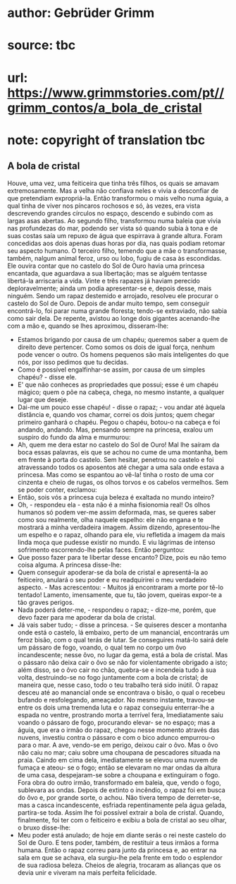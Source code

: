 # author: Gebrüder Grimm
# source: tbc
# url: https://www.grimmstories.com/pt//grimm_contos/a_bola_de_cristal
# note: copyright of translation tbc

## A bola de cristal 

Houve, uma vez, uma feiticeira que tinha três filhos, os quais se amavam
extremosamente. Mas a velha não confiava neles e vivia a desconfiar de
que pretendiam expropriá-la. Então transformou o mais velho numa águia,
a qual tinha de viver nos píncaros rochosos e só, às vezes, era vista
descrevendo grandes círculos no espaço, descendo e subindo com as largas
asas abertas.
Ao segundo filho, transformou numa baleia que vivia nas profundezas do
mar, podendo ser vista só quando subia à tona e de suas costas saía um
repuxo de água que espirrava à grande altura. Foram concedidas aos dois
apenas duas horas por dia, nas quais podiam retomar seu aspecto humano.
O terceiro filho, temendo que a mãe o transformasse, também, nalgum
animal feroz, urso ou lobo, fugiu de casa às escondidas.
Ele ouvira contar que no castelo do Sol de Ouro havia uma princesa
encantada, que aguardava a sua libertação; mas se alguém tentasse
libertá-la arriscaria a vida. Vinte e três rapazes já haviam perecido
deploravelmente; ainda um podia apresentar-se e, depois desse, mais
ninguém.
Sendo um rapaz destemido e arrojado, resolveu ele procurar o castelo do
Sol de Ouro. Depois de andar muito tempo, sem conseguir encontrá-lo, foi
parar numa grande floresta; tendo-se extraviado, não sabia como sair
dela. De repente, avistou ao longe dois gigantes acenando-lhe com a mão
e, quando se lhes aproximou, disseram-lhe:
- Estamos brigando por causa de um chapéu; queremos saber a quem de
direito deve pertencer. Como somos os dois de igual força, nenhum pode
vencer o outro. Os homens pequenos são mais inteligentes do que nós, por
isso pedimos que tu decidas.
- Como é possível engalfinhar-se assim, por causa de um simples
chapéu? - disse ele.
- E' que não conheces as propriedades que possui; esse é um chapéu
mágico; quem o põe na cabeça, chega, no mesmo instante, a qualquer lugar
que deseje.
- Dai-me um pouco esse chapéu! - disse o rapaz; - vou andar até àquela
distância e, quando vos chamar, correi os dois juntos; quem chegar
primeiro ganhará o chapéu.
Pegou o chapéu, botou-o na cabeça e foi andando, andando. Mas, pensando
sempre na princesa, exalou um suspiro do fundo da alma e murmurou:
- Ah, quem me dera estar no castelo do Sol de Ouro!
Mal lhe saíram da boca essas palavras, eis que se achou no cume de uma
montanha, bem em frente à porta do castelo.
Sem hesitar, penetrou no castelo e foi atravessando todos os aposentos
até chegar a uma sala onde estava a princesa. Mas como se espantou ao
vê-la! tinha o rosto de uma cor cinzenta e cheio de rugas, os olhos
torvos e os cabelos vermelhos. Sem se poder conter, exclamou:
- Então, sois vós a princesa cuja beleza é exaltada no mundo inteiro?
- Oh, - respondeu ela - esta não é a minha fisionomia real! Os olhos
humanos só podem ver-me assim deformada, mas, se queres saber como sou
realmente, olha naquele espelho: ele não engana e te mostrará a minha
verdadeira imagem.
Assim dizendo, apresentou-lhe um espelho e o rapaz, olhando para ele,
viu refletida a imagem da mais linda moça que pudesse existir no mundo.
E viu lágrimas de intenso sofrimento escorrendo-lhe pelas faces. Então
perguntou:
- Que posso fazer para te libertar desse encanto? Dize, pois eu não temo
coisa alguma.
A princesa disse-lhe:
- Quem conseguir apoderar-se da bola de cristal e apresentá-la ao
feiticeiro, anulará o seu poder e eu readquirirei o meu verdadeiro
aspecto. - Mas acrescentou: - Muitos já encontraram a morte por tê-lo
tentado! Lamento, imensamente, que tu, tão jovem, queiras expor-te a tão
graves perigos.
- Nada poderá deter-me, - respondeu o rapaz; - dize-me, porém, que devo
fazer para me apoderar da bola de cristal.
- Já vais saber tudo; - disse a princesa. - Se quiseres descer a
montanha onde está o castelo, lá embaixo, perto de um manancial,
encontrarás um feroz bisão, com o qual terás de lutar. Se conseguires
matá-lo sairá dele um pássaro de fogo, voando, o qual tem no corpo um
ôvo incandescente; nesse ôvo, no lugar da gema, está a bola de cristal.
Mas o pássaro não deixa cair o ôvo se não for violentamente obrigado a
isto; além disso, se o ôvo cair no chão, quebra-se e incendeia tudo à
sua volta, destruindo-se no fogo juntamente com a bola de cristal; de
maneira que, nesse caso, todo o teu trabalho terá sido inútil.
O rapaz desceu até ao manancial onde se encontrava o bisão, o qual o
recebeu bufando e resfolegando, ameaçador. No mesmo instante, travou-se
entre os dois uma tremenda luta e o rapaz conseguiu enterrar-lhe a
espada no ventre, prostrando morta a terrível fera, Imediatamente saiu
voando o pássaro de fogo, procurando elevar- se no espaço; mas a águia,
que era o irmão do rapaz, chegou nesse momento através das nuvens,
investiu contra o pássaro e com o bico adunco empurrou-o para o mar. A
ave, vendo-se em perigo, deixou cair o ôvo.
Mas o ôvo não caiu no mar; caiu sobre uma choupana de pescadores situada
na praia. Caindo em cima dela, imediatamente se elevou uma nuvem de
fumaça e ateou- se o fogo; então se elevaram no mar ondas da altura de
uma casa, despejaram-se sobre a choupana e extinguiram o fogo. Fora obra
do outro irmão, transformado em baleia, que, vendo o fogo, sublevara as
ondas.
Depois de extinto o incêndio, o rapaz foi em busca do ôvo e, por grande
sorte, o achou. Não tivera tempo de derreter-se, mas a casca
incandescente, esfriada repentinamente pela água gelada, partira-se
toda. Assim lhe foi possível extrair a bola de cristal.
Quando, finalmente, foi ter com o feiticeiro e exibiu a bola de cristal
ao seu olhar, o bruxo disse-lhe:
- Meu poder está anulado; de hoje em diante serás o rei neste castelo do
Sol de Ouro. E tens poder, também, de restituir a teus irmãos a forma
humana.
Então o rapaz correu para junto da princesa e, ao entrar na sala em que
se achava, ela surgiu-lhe pela frente em todo o esplendor de sua radiosa
beleza.
Cheios de alegria, trocaram as alianças que os devia unir e viveram na
mais perfeita felicidade.
